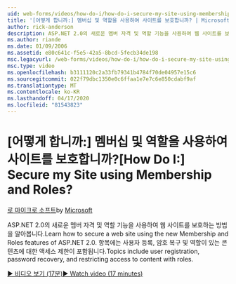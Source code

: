 ```yaml
---
uid: web-forms/videos/how-do-i/how-do-i-secure-my-site-using-membership-and-roles
title: '[어떻게 합니까:] 멤버십 및 역할을 사용하여 사이트를 보호합니까? | Microsoft 문서'
author: rick-anderson
description: ASP.NET 2.0의 새로운 멤버 자격 및 역할 기능을 사용하여 웹 사이트를 보호하는 방법을 알아봅니다. 사용자 등록, 암호 복구 및 제한 사항 등이 있습니다.
ms.author: riande
ms.date: 01/09/2006
ms.assetid: e80c641c-f5e5-42a5-8bcd-5fecb34de198
msc.legacyurl: /web-forms/videos/how-do-i/how-do-i-secure-my-site-using-membership-and-roles
msc.type: video
ms.openlocfilehash: b3111120c2a33fb79341b4784f70de04957e15c6
ms.sourcegitcommit: 022f79dbc1350e0c6ffaa1e7e7c6e850cdabf9af
ms.translationtype: MT
ms.contentlocale: ko-KR
ms.lasthandoff: 04/17/2020
ms.locfileid: "81543823"
---
```

# <a name="how-do-i-secure-my-site-using-membership-and-roles"></a><span data-ttu-id="d94db-105">[어떻게 합니까:] 멤버십 및 역할을 사용하여 사이트를 보호합니까?</span><span class="sxs-lookup"><span data-stu-id="d94db-105">[How Do I:] Secure my Site using Membership and Roles?</span></span>

<span data-ttu-id="d94db-106">[로 마이크로 소프트](https://github.com/microsoft)</span><span class="sxs-lookup"><span data-stu-id="d94db-106">by [Microsoft](https://github.com/microsoft)</span></span>

<span data-ttu-id="d94db-107">ASP.NET 2.0의 새로운 멤버 자격 및 역할 기능을 사용하여 웹 사이트를 보호하는 방법을 알아봅니다.</span><span class="sxs-lookup"><span data-stu-id="d94db-107">Learn how to secure a web site using the new Membership and Roles features of ASP.NET 2.0.</span></span> <span data-ttu-id="d94db-108">항목에는 사용자 등록, 암호 복구 및 역할이 있는 콘텐츠에 대한 액세스 제한이 포함됩니다.</span><span class="sxs-lookup"><span data-stu-id="d94db-108">Topics include user registration, password recovery, and restricting access to content with roles.</span></span>

[<span data-ttu-id="d94db-109">&#9654; 비디오 보기 (17분)</span><span class="sxs-lookup"><span data-stu-id="d94db-109">&#9654; Watch video (17 minutes)</span></span>](https://channel9.msdn.com/Blogs/ASP-NET-Site-Videos/how-do-i-secure-my-site-using-membership-and-roles)
